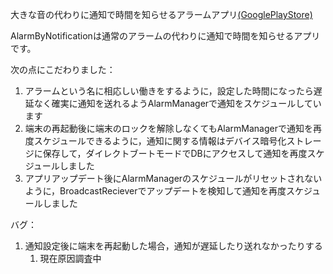 大きな音の代わりに通知で時間を知らせるアラームアプリ[(GooglePlayStore)](https://play.google.com/store/apps/details?id=me.ljpb.alarmbynotification)

AlarmByNotificationは通常のアラームの代わりに通知で時間を知らせるアプリです。

次の点にこだわりました：

1. アラームという名に相応しい働きをするように，設定した時間になったら遅延なく確実に通知を送れるようAlarmManagerで通知をスケジュールしています
2. 端末の再起動後に端末のロックを解除しなくてもAlarmManagerで通知を再度スケジュールできるように，通知に関する情報はデバイス暗号化ストレージに保存して，ダイレクトブートモードでDBにアクセスして通知を再度スケジュールしました
3. アプリアップデート後にAlarmManagerのスケジュールがリセットされないように，BroadcastRecieverでアップデートを検知して通知を再度スケジュールしました

バグ：

1. 通知設定後に端末を再起動した場合，通知が遅延したり送れなかったりする
    1. 現在原因調査中
